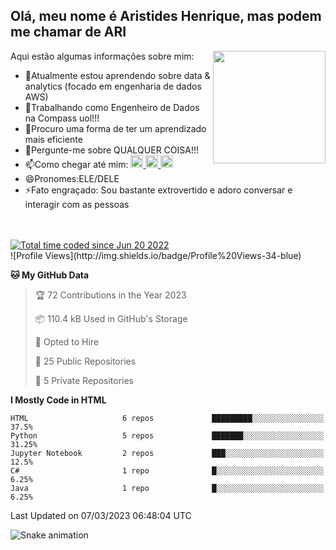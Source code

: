 ## Olá, meu nome é Aristides Henrique, mas podem me chamar de ARI

<div >
Aqui estão algumas informações sobre mim:<img align="right" height="180em" src="https://user-images.githubusercontent.com/97318481/177042589-45d62122-82a9-4a32-b3a7-87b322825b2f.png">
</div>

- 🌱Atualmente estou aprendendo sobre data & analytics (focado em engenharia de dados AWS)
- 👯Trabalhando como Engenheiro de Dados na Compass uol!!!
- 🤔Procuro uma forma de ter um aprendizado mais eficiente
- 💬Pergunte-me sobre QUALQUER COISA!!!
- 📫Como chegar até mim:
  <a href="https://www.instagram.com/aryhenry/" target="_blank">
  <img src="https://img.shields.io/badge/-Instagram-%23E4405F?style=for-the-badge&logo=instagram&logoColor=black" height="20px">
  </a>
  <a href="https://www.linkedin.com/in/aristides-henrique/" target="_blank">
  <img src="https://img.shields.io/badge/-LinkedIn-%230077B5?style=for-the-badge&logo=linkedin&logoColor=black" height="20px">
  </a> 
  <a href="mailto:arihenriqueuna@gmail.com">
  <img src="https://img.shields.io/badge/-Gmail-%23333?style=for-the-badge&logo=gmail&logoColor=white" height="20px">
  </a>
- 😄Pronomes:ELE/DELE
- ⚡Fato engraçado: Sou bastante extrovertido e adoro conversar e interagir com as pessoas
<br/>
<br/>
<a href="https://wakatime.com/@97cfde53-3913-4cd8-99cf-b136da9d6e5c"><img src="https://wakatime.com/badge/user/97cfde53-3913-4cd8-99cf-b136da9d6e5c.svg" alt="Total time coded since Jun 20 2022" /></a>
<br/>
<!--START_SECTION:waka-->
![Profile Views](http://img.shields.io/badge/Profile%20Views-34-blue)

**🐱 My GitHub Data** 

> 🏆 72 Contributions in the Year 2023
 > 
> 📦 110.4 kB Used in GitHub's Storage 
 > 
> 💼 Opted to Hire
 > 
> 📜 25 Public Repositories 
 > 
> 🔑 5 Private Repositories  
 > 
**I Mostly Code in HTML** 

```text
HTML                     6 repos             █████████░░░░░░░░░░░░░░░░   37.5% 
Python                   5 repos             ███████░░░░░░░░░░░░░░░░░░   31.25% 
Jupyter Notebook         2 repos             ███░░░░░░░░░░░░░░░░░░░░░░   12.5% 
C#                       1 repo              █░░░░░░░░░░░░░░░░░░░░░░░░   6.25% 
Java                     1 repo              █░░░░░░░░░░░░░░░░░░░░░░░░   6.25%

```



 Last Updated on 07/03/2023 06:48:04 UTC
<!--END_SECTION:waka-->

![Snake animation](https://github.com/arihenrique/arihenrique/blob/output/github-contribution-grid-snake.svg)
